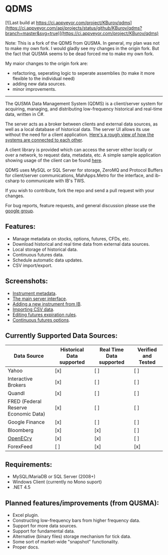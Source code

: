 # QDMS

[![Last build at https://ci.appveyor.com/project/KBurov/qdms](https://ci.appveyor.com/api/projects/status/github/KBurov/qdms?branch=master&svg=true)](https://ci.appveyor.com/project/KBurov/qdms)

Note:
This is a fork of the QDMS from QUSMA. In general, my plan was not to make my own fork. I would gladly see my changes in the origin fork. But the fact that QUSMA seems to be dead forced me to make my own fork.

My maior changes to the origin fork are:
* refactoring, seperating logic to seperate assemblies (to make it more flexible to the individual need)
* adding new data sources.
* minor improvements.

---- 

The QUSMA Data Management System (QDMS) is a client/server system for acquiring, managing, and distributing low-frequency historical and real-time data, written in C#. 

The server acts as a broker between clients and external data sources, as well as a local database of historical data. The server UI allows its use without the need for a client application. [Here's a rough view of how the systems are connected to each other](http://i.imgur.com/oRbwoiG.png).

A client library is provided which can access the server either locally or over a network, to request data, metadata, etc. A simple sample application showing usage of the client can be found [here](https://github.com/qusma/qdms/blob/master/SampleApp/Program.cs).

QDMS uses MySQL or SQL Server for storage, ZeroMQ and Protocol Buffers for client/server communications, MahApps.Metro for the interface, and ib-csharp to communicate with IB's TWS.

If you wish to contribute, fork the repo and send a pull request with your changes.

For bug reports, feature requests, and general discussion please use the [google group](https://groups.google.com/forum/#!forum/qusma-data-management-system).

Features:
------------------------
* Manage metadata on stocks, options, futures, CFDs, etc.
* Download historical and real time data from external data sources.
* Local storage of historical data.
* Continuous futures data.
* Schedule automatic data updates.
* CSV import/export.

Screenshots:
------------------------
* [Instrument metadata](http://i.imgur.com/GXw8amN.png).
* [The main server interface](http://i.imgur.com/i985ZUW.png).
* [Adding a new instrument from IB](http://i.imgur.com/HGPsoK5.png).
* [Importing CSV data](http://i.imgur.com/en6kDo1.png).
* [Editing futures expiration rules](http://i.imgur.com/WvKkb4x.png).
* [Continuous futures options](http://i.imgur.com/47VuXmH.png).

Currently Supported Data Sources:
------------------------

| Data Source | Historical Data supported | Real Time Data supported | Verified and Tested |
| ----------- | ------------------------- | ------------------------ | ------------------- |
| Yahoo       | [x] | [ ] | [ ] |
| Interactive Brokers | [x] | [ ] | [ ] |
| Quandl | [x] | [ ] | [ ] |
| FRED (Federal Reserve Economic Data) | [x] | [ ] | [ ] |
| Google Finance | [x] | [ ] | [ ] |
| Bloomberg | [x] | [x] | [ ] |
| [OpenECry](http://futuresonline.com/) | [x] | [x] | [ ] |
| ForexFeed | [ ] | [x] | [x] |

Requirements:
------------------------
* MySQL/MariaDB or SQL Server (2008+)
* Windows Client (currently no Mono suport)
* .NET 4.5

Planned features/improvements (from QUSMA):
------------------------
* Excel plugin.
* Constructing low-frequency bars from higher frequency data.
* Support for more data sources.
* Support for fundamental data.
* Alternative (binary files) storage mechanism for tick data.
* Some sort of market-wide "snapshot" functionality.
* Proper docs.

